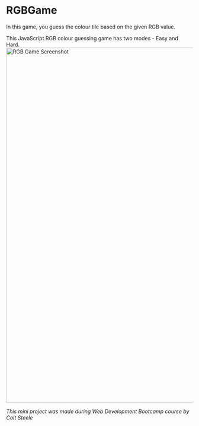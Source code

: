 # RGBGame
In this game, you guess the colour tile based on the given RGB value.

This JavaScript RGB colour guessing game has two modes - Easy and Hard.
<img width="958" alt="RGB Game Screenshot" src="https://user-images.githubusercontent.com/85344785/195328529-7dc2be55-f55f-4659-8567-b3483caca325.png">

<i>This mini project was made during Web Development Bootcamp course by Colt Steele</i>
